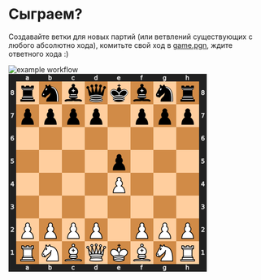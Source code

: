 # Сыграем?

Создавайте ветки для новых партий (или ветвлений существующих с любого абсолютно хода), комитьте свой ход в [game.pgn](https://github.com/razonrus/chess_with_me/blob/main/game.pgn), ждите ответного хода :)

![example workflow](https://github.com/github/docs/actions/workflows/main.yml/badge.svg)
![Chess Position](https://github.com/razonrus/chess_with_me/raw/main/chess_position.png?$HASH)
